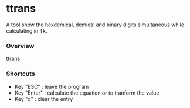 # ttrans
  A tool show the hexdemical, demical and binary digits simultaneous while calculating in Tk.
### Overview
  [ttrans](http://i.imgur.com/19g7kLY.png?1)
### Shortcuts
  * Key "ESC" :  leave the program
  * Key "Enter" :  calculate the equation or to tranform the value
  * Key "q" : clear the entry
